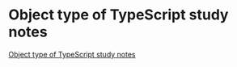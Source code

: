 # Object type of TypeScript study notes
[Object type of TypeScript study notes](https://aiwithcloud.com/2022/09/16/object_type_of_typescript_study_notes/)